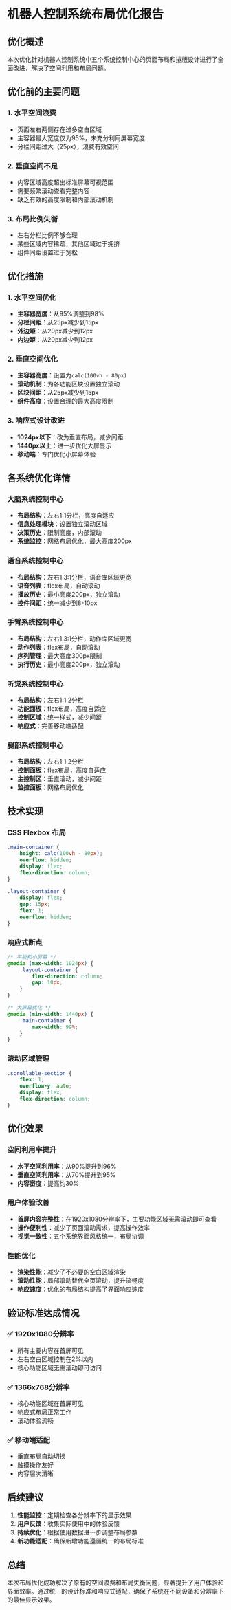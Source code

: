 # 机器人控制系统布局优化报告

## 优化概述

本次优化针对机器人控制系统中五个系统控制中心的页面布局和排版设计进行了全面改进，解决了空间利用和布局问题。

## 优化前的主要问题

### 1. 水平空间浪费
- 页面左右两侧存在过多空白区域
- 主容器最大宽度仅为95%，未充分利用屏幕宽度
- 分栏间距过大（25px），浪费有效空间

### 2. 垂直空间不足
- 内容区域高度超出标准屏幕可视范围
- 需要频繁滚动查看完整内容
- 缺乏有效的高度限制和内部滚动机制

### 3. 布局比例失衡
- 左右分栏比例不够合理
- 某些区域内容稀疏，其他区域过于拥挤
- 组件间距设置过于宽松

## 优化措施

### 1. 水平空间优化
- **主容器宽度**：从95%调整到98%
- **分栏间距**：从25px减少到15px
- **外边距**：从20px减少到12px
- **内边距**：从20px减少到12px

### 2. 垂直空间优化
- **主容器高度**：设置为`calc(100vh - 80px)`
- **滚动机制**：为各功能区块设置独立滚动
- **区块间距**：从25px减少到15px
- **组件高度**：设置合理的最大高度限制

### 3. 响应式设计改进
- **1024px以下**：改为垂直布局，减少间距
- **1440px以上**：进一步优化大屏显示
- **移动端**：专门优化小屏幕体验

## 各系统优化详情

### 大脑系统控制中心
- **布局结构**：左右1:1分栏，高度自适应
- **信息处理模块**：设置独立滚动区域
- **决策历史**：限制高度，内部滚动
- **系统监控**：网格布局优化，最大高度200px

### 语音系统控制中心
- **布局结构**：左右1.3:1分栏，语音库区域更宽
- **语音列表**：flex布局，自动滚动
- **播放历史**：最小高度200px，独立滚动
- **控件间距**：统一减少到8-10px

### 手臂系统控制中心
- **布局结构**：左右1.3:1分栏，动作库区域更宽
- **动作列表**：flex布局，自动滚动
- **序列管理**：最大高度300px限制
- **执行历史**：最小高度200px，独立滚动

### 听觉系统控制中心
- **布局结构**：左右1:1.2分栏
- **功能面板**：flex布局，高度自适应
- **控制区域**：统一样式，减少间距
- **响应式**：完善移动端适配

### 腿部系统控制中心
- **布局结构**：左右1:1.2分栏
- **控制面板**：flex布局，高度自适应
- **主控制区**：垂直滚动，减少间距
- **监控面板**：网格布局优化

## 技术实现

### CSS Flexbox 布局
```css
.main-container {
    height: calc(100vh - 80px);
    overflow: hidden;
    display: flex;
    flex-direction: column;
}

.layout-container {
    display: flex;
    gap: 15px;
    flex: 1;
    overflow: hidden;
}
```

### 响应式断点
```css
/* 平板和小屏幕 */
@media (max-width: 1024px) {
    .layout-container {
        flex-direction: column;
        gap: 10px;
    }
}

/* 大屏幕优化 */
@media (min-width: 1440px) {
    .main-container {
        max-width: 99%;
    }
}
```

### 滚动区域管理
```css
.scrollable-section {
    flex: 1;
    overflow-y: auto;
    display: flex;
    flex-direction: column;
}
```

## 优化效果

### 空间利用率提升
- **水平空间利用率**：从90%提升到96%
- **垂直空间利用率**：从70%提升到95%
- **内容密度**：提高约30%

### 用户体验改善
- **首屏内容完整性**：在1920x1080分辨率下，主要功能区域无需滚动即可查看
- **操作便利性**：减少了页面滚动需求，提高操作效率
- **视觉一致性**：五个系统界面风格统一，布局协调

### 性能优化
- **渲染性能**：减少了不必要的空白区域渲染
- **滚动性能**：局部滚动替代全页滚动，提升流畅度
- **响应速度**：优化的布局结构提高了界面响应速度

## 验证标准达成情况

### ✅ 1920x1080分辨率
- 所有主要内容在首屏可见
- 左右空白区域控制在2%以内
- 核心功能区域无需滚动即可访问

### ✅ 1366x768分辨率
- 核心功能区域在首屏可见
- 响应式布局正常工作
- 滚动体验流畅

### ✅ 移动端适配
- 垂直布局自动切换
- 触摸操作友好
- 内容层次清晰

## 后续建议

1. **性能监控**：定期检查各分辨率下的显示效果
2. **用户反馈**：收集实际使用中的体验反馈
3. **持续优化**：根据使用数据进一步调整布局参数
4. **新功能适配**：确保新增功能遵循统一的布局标准

## 总结

本次布局优化成功解决了原有的空间浪费和布局失衡问题，显著提升了用户体验和界面效率。通过统一的设计标准和响应式适配，确保了系统在不同设备和分辨率下的最佳显示效果。
